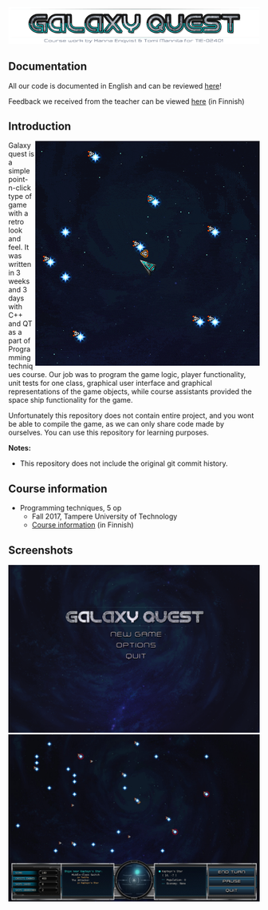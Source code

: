 <p align="center">
  <img title="Project title" src="readme/galaxyq-TITLE.png">
</p>

## Documentation

All our code is documented in English and can be reviewed [here](https://people.uta.fi/~he96338/GalaxyQuestDocs/)!

Feedback we received from the teacher can be viewed [here](readme/feedback.md) (in Finnish)

## Introduction

 <img align="right" title="Ships and stars" src="readme/galaxyq-shipnames.gif">

Galaxy quest is a simple point-n-click type of game with a retro look and feel. It was written in 3 weeks and 3 days with C++ and QT as a part of Programming techniques course. Our job was to program the game logic, player functionality, unit tests for one class, graphical user interface and graphical representations of the game objects, while course assistants provided the space ship functionality for the game.

Unfortunately this repository does not contain entire project, and you wont be able to compile the game, as we can only share code made by ourselves. You can use this repository for learning purposes. 

**Notes:**
- This repository does not include the original git commit history.

## Course information

- Programming techniques, 5 op
  - Fall 2017, Tampere University of Technology
  - [Course information](http://www.tut.fi/opinto-opas/wwwoppaat/opas2017-2018/perus/aineryhmat/Ohjelmistotekniikka/TIE-02401.html) (in Finnish)

## Screenshots
<p align="center">
  
  <img title="Start screen" src="readme/galaxyq.png">
  
  <img title="Start screen" src="readme/galaxygame-ui.png">
  
</p>
